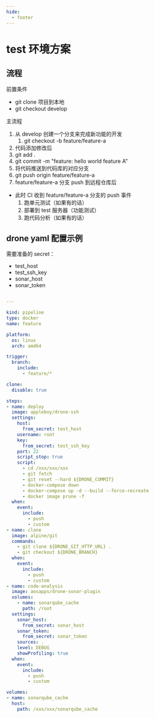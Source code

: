 ```yaml
---
hide:
  - footer
---
```


# test 环境方案

## 流程

前置条件

- git clone 项目到本地
- git checkout develop

主流程

1. 从 develop 创建一个分支来完成新功能的开发 
      1.  git checkout -b feature/feature-a
2. 代码添加修改后
  1. git add . 
  2. git commit -m "feature: hello world feature A"
3. 将代码推送到代码库的对应分支
  1. git push origin feature/feature-a
4. feature/feature-a 分支 push 到远程仓库后
  - 此时 CI 收到 feature/feature-a 分支的 push 事件
    1. 跑单元测试（如果有的话）
    2. 部署到 test 服务器（功能测试）
    3. 跑代码分析（如果有的话）


## drone yaml 配置示例

需要准备的 secret：

- test_host
- test_ssh_key
- sonar_host
- sonar_token

```yaml

---

kind: pipeline
type: docker
name: feature

platform:
  os: linux
  arch: amd64

trigger:
  branch:
    include:
      - feature/*

clone:
  disable: true

steps:
- name: deploy
  image: appleboy/drone-ssh
  settings:
    host:
      from_secret: test_host
    username: root
    key:
      from_secret: test_ssh_key
    port: 22
    script_stop: true
    script:
      - cd /xxx/xxx/xxx
      - git fetch
      - git reset --hard ${DRONE_COMMIT}
      - docker-compose down
      - docker-compose up -d --build --force-recreate
      - docker image prune -f
  when:
    event:
      include:
        - push
        - custom
- name: clone
  image: alpine/git
  commands:
    - git clone ${DRONE_GIT_HTTP_URL} .
    - git checkout ${DRONE_BRANCH}
  when:
    event:
      include:
        - push
        - custom
- name: code-analysis
  image: aosapps/drone-sonar-plugin
  volumes:
    - name: sonarqube_cache
      path: /root
  settings:
    sonar_host:
      from_secret: sonar_host
    sonar_token:
      from_secret: sonar_token
    sources: .
    level: DEBUG
    showProfiling: true
  when:
    event:
      include:
        - push
        - custom

volumes:
- name: sonarqube_cache
  host:
    path: /xxx/xxx/sonarqube_cache
```
